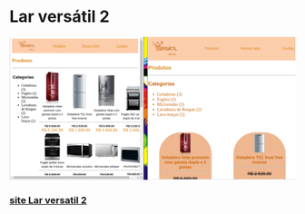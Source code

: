 # Lar versátil 2

![gifinterativo](https://github.com/lrolivera/Projeto-lar-versatil/blob/master/site.gif)

<h3> <a href="https://larversatil2-projeto.netlify.app/index.html"> site Lar versatil 2 </a>
</h3>


